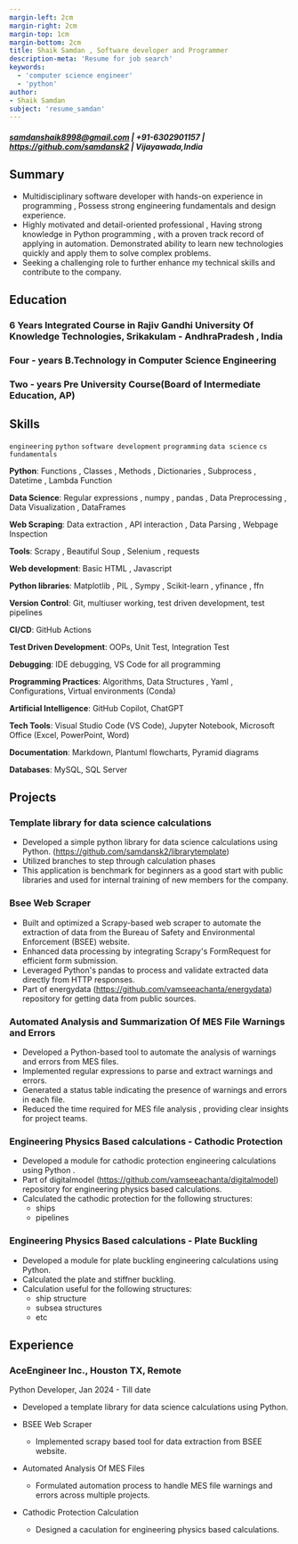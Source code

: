 ```yaml
---
margin-left: 2cm
margin-right: 2cm
margin-top: 1cm
margin-bottom: 2cm
title: Shaik Samdan , Software developer and Programmer
description-meta: 'Resume for job search'
keywords:
  - 'computer science engineer'
  - 'python'
author:
- Shaik Samdan
subject: 'resume_samdan'
---
```

##### <samdanshaik8998@gmail.com> |  +91-6302901157  | <https://github.com/samdansk2> | Vijayawada,India



## Summary

- Multidisciplinary  software developer with hands-on experience in programming , Possess strong engineering fundamentals and design experience.
- Highly motivated and detail-oriented professional , Having strong knowledge in Python programming , with a proven track record of applying in automation. Demonstrated ability to learn new technologies quickly and apply them to solve complex problems.
- Seeking a challenging role to further enhance my technical skills and contribute to the company.
  
## Education

### 6 Years Integrated Course in Rajiv Gandhi University Of Knowledge Technologies, Srikakulam - AndhraPradesh , India

### Four - years B.Technology in Computer Science Engineering 

### Two - years Pre University Course(Board of Intermediate Education, AP)

## Skills

```engineering```
```python```
```software development```
```programming```
```data science```
```cs fundamentals```

**Python**: Functions , Classes , Methods , Dictionaries , Subprocess , Datetime , Lambda Function

**Data Science**: Regular expressions , numpy , pandas , Data Preprocessing , Data Visualization , DataFrames

**Web Scraping**: Data extraction , API interaction , Data Parsing , Webpage Inspection

**Tools**: Scrapy , Beautiful Soup , Selenium , requests

**Web development**: Basic HTML , Javascript 

**Python libraries**: Matplotlib , PIL , Sympy , Scikit-learn , yfinance , ffn

**Version Control**: Git, multiuser working, test driven development, test pipelines

**CI/CD**: GitHub Actions

**Test Driven Development**: OOPs, Unit Test, Integration Test

**Debugging**: IDE debugging, VS Code for all programming

**Programming Practices**: Algorithms, Data Structures , Yaml , Configurations, Virtual environments (Conda)

**Artificial Intelligence**: GitHub Copilot, ChatGPT

**Tech Tools**: Visual Studio Code (VS Code), Jupyter Notebook, Microsoft Office (Excel, PowerPoint, Word)

**Documentation**: Markdown, Plantuml flowcharts, Pyramid diagrams

**Databases**: MySQL, SQL Server


## Projects

### Template library for data science calculations

- Developed a simple python library for data science calculations using Python. (<https://github.com/samdansk2/librarytemplate>)
- Utilized branches to step through calculation phases
- This application is benchmark for beginners as a good  start with public libraries and used for internal training of new members for the company.

### Bsee Web Scraper 

 - Built and optimized a Scrapy-based web scraper to automate the extraction of data from the Bureau of 
   Safety and Environmental Enforcement (BSEE) website.     
 - Enhanced data processing by integrating Scrapy's FormRequest for efficient form submission.
 - Leveraged Python's pandas to process and validate extracted data directly from HTTP responses.
 - Part of energydata (<https://github.com/vamseeachanta/energydata>) repository for getting data from public sources.

### Automated Analysis and Summarization Of MES File Warnings and Errors

- Developed a Python-based tool to automate the analysis of warnings and errors from MES files.
- Implemented regular expressions to parse and extract warnings and errors.
- Generated a status table indicating the presence of warnings and errors in each file.
- Reduced the time required for MES file analysis , providing clear insights for project teams.

### Engineering Physics Based calculations - Cathodic Protection

- Developed a module for cathodic protection engineering calculations using Python .
- Part of digitalmodel (<https://github.com/vamseeachanta/digitalmodel>) repository for engineering physics based calculations.
- Calculated the cathodic protection for the following structures:
  - ships
  - pipelines

### Engineering Physics Based calculations - Plate Buckling

- Developed a module for plate buckling engineering calculations using Python.
- Calculated the plate and stiffner buckling.
- Calculation useful for the following structures:
  - ship structure
  - subsea structures
  - etc

## Experience

### AceEngineer Inc., Houston TX, Remote

Python Developer, Jan 2024 - Till date

- Developed a template library for data science calculations using Python.

- BSEE Web Scraper
  - Implemented scrapy based tool for data extraction from BSEE website.

- Automated Analysis Of MES Files
  - Formulated automation process to handle MES file warnings and errors across multiple projects.

- Cathodic Protection Calculation
  - Designed a caculation for engineering physics based calculations.